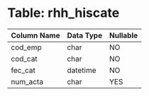 # Table: rhh_hiscate

| Column Name | Data Type | Nullable |
|-------------|-----------|----------|
| cod_emp | char | NO |
| cod_cat | char | NO |
| fec_cat | datetime | NO |
| num_acta | char | YES |
